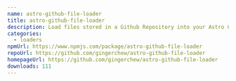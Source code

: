 ```yaml
---
name: astro-github-file-loader
title: astro-github-file-loader
description: Load files stored in a Github Repository into your Astro Content Layer
categories:
  - loaders
npmUrl: https://www.npmjs.com/package/astro-github-file-loader
repoUrl: https://github.com/gingerchew/astro-github-file-loader
homepageUrl: https://github.com/gingerchew/astro-github-file-loader
downloads: 111
---
```

